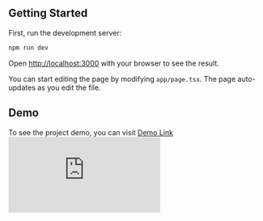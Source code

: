 ## Getting Started

First, run the development server:

```bash
npm run dev
```

Open [http://localhost:3000](http://localhost:3000) with your browser to see the result.

You can start editing the page by modifying `app/page.tsx`. The page auto-updates as you edit the file.

## Demo
To see the project demo, you can visit [Demo Link](https://8ac0cb75.portfolio-eud.pages.dev/)
![نام تصویر](https://biaupload.com/do.php?imgf=org-6739fa32cd741.jpg)

